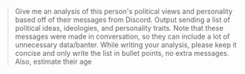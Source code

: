 > Give me an analysis of this person's political views and personality based off of their messages from Discord. Output sending a list of political ideas, ideologies, and personality traits. Note that these messages were made in conversation, so they can include a lot of unnecessary data/banter. While writing your analysis, please keep it concise and only write the list in bullet points, no extra messages. Also, estimate their age